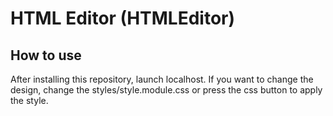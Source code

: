 # HTML Editor (HTMLEditor)
## How to use
After installing this repository, launch localhost.
If you want to change the design, change the styles/style.module.css or press the css button to apply the style.